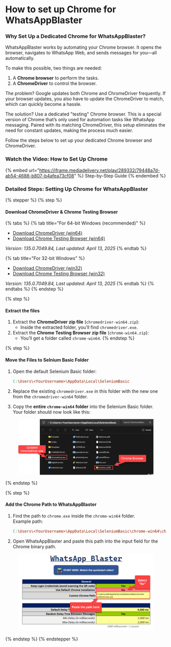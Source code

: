 # How to set up Chrome for WhatsAppBlaster

### Why Set Up a Dedicated Chrome for WhatsAppBlaster?

WhatsAppBlaster works by automating your Chrome browser. It opens the browser, navigates to WhatsApp Web, and sends messages for you—all automatically.

To make this possible, two things are needed:

1. A **Chrome browser** to perform the tasks.
2. A **ChromeDriver** to control the browser.

The problem? Google updates both Chrome and ChromeDriver frequently. If your browser updates, you also have to update the ChromeDriver to match, which can quickly become a hassle.

The solution? Use a dedicated "testing" Chrome browser. This is a special version of Chrome that’s only used for automation tasks like WhatsApp messaging. Paired with its matching ChromeDriver, this setup eliminates the need for constant updates, making the process much easier.

Follow the steps below to set up your dedicated Chrome browser and ChromeDriver.

### Watch the Video: How to Set Up Chrome

{% embed url="https://iframe.mediadelivery.net/play/289332/79448a7d-ab54-4688-b807-b4afea73cf08" %}
Step-by-Step Guide
{% endembed %}

### Detailed Steps: Setting Up Chrome for WhatsAppBlaster

{% stepper %}
{% step %}
#### Download **ChromeDriver** & **Chrome Testing Browse**r

{% tabs %}
{% tab title="For 64-bit Windows (recommended)" %}
* [Download ChromeDriver (win64)](https://storage.googleapis.com/chrome-for-testing-public/135.0.7049.84/win64/chromedriver-win64.zip)
* [Download Chrome Testing Browser (win64)](https://storage.googleapis.com/chrome-for-testing-public/135.0.7049.84/win64/chrome-win64.zip)

_Version: 135.0.7049.84, Last updated: April 13, 2025_
{% endtab %}

{% tab title="For 32-bit Windows" %}
* [Download ChromeDriver (win32)](https://storage.googleapis.com/chrome-for-testing-public/135.0.7049.84/win32/chromedriver-win32.zip)
* [Download Chrome Testing Browser (win32)](https://storage.googleapis.com/chrome-for-testing-public/135.0.7049.84/win32/chrome-win32.zip)

_Version: 135.0.7049.84, Last updated: April 13, 2025_
{% endtab %}
{% endtabs %}
{% endstep %}

{% step %}
#### Extract the files

1. Extract the **ChromeDriver zip file** (`chromedriver-win64.zip`):
   * Inside the extracted folder, you’ll find `chromedriver.exe`.
2. Extract the **Chrome Testing Browser zip file** (`chrome-win64.zip`):
   * You’ll get a folder called `chrome-win64`.
{% endstep %}

{% step %}
#### Move the Files to Selnium Basic Folder

1.  Open the default Selenium Basic folder:

    ```makefile
    C:\Users\<YourUsername>\AppData\Local\SeleniumBasic
    ```
2. Replace the existing `chromedriver.exe` in this folder with the new one from the `chromedriver-win64` folder.
3. Copy the **entire `chrome-win64` folder** into the Selenium Basic folder.\
   Your folder should now look like this:

<figure><img src="../.gitbook/assets/image (2) (1) (1).png" alt=""><figcaption></figcaption></figure>
{% endstep %}

{% step %}
#### Add the Chrome Path to WhatsAppBlaster

1.  Find the path to `chrome.exe` inside the `chrome-win64` folder.\
    Example path:

    ```makefile
    C:\Users\<YourUsername>\AppData\Local\SeleniumBasic\chrome-win64\chrome.exe
    ```
2. Open WhatsAppBlaster and paste this path into the input field for the Chrome binary path.

<figure><img src="../.gitbook/assets/image (1) (1) (1) (1) (1).png" alt=""><figcaption></figcaption></figure>
{% endstep %}
{% endstepper %}
